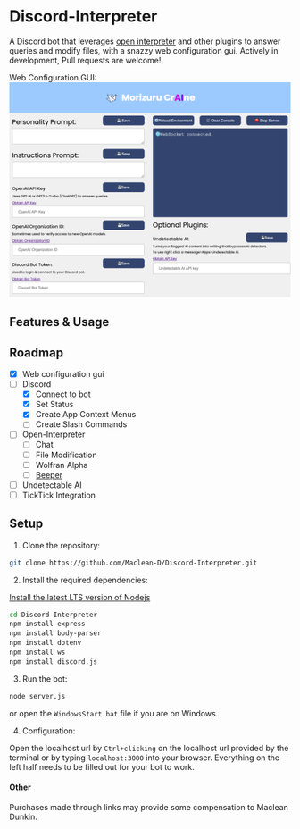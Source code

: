 # Discord-Interpreter
A Discord bot that leverages [open interpreter](https://github.com/KillianLucas/open-interpreter) and other plugins to answer queries and modify files, with a snazzy web configuration gui. Actively in development, Pull requests are welcome!

Web Configuration GUI:
![Picture of web configuration gui](SettingsPage.png)

## Features & Usage

## Roadmap

- [x] Web configuration gui
- [ ] Discord
  - [X] Connect to bot
  - [X] Set Status
  - [X] Create App Context Menus
  - [ ] Create Slash Commands
- [ ] Open-Interpreter
  - [ ] Chat
  - [ ] File Modification
  - [ ] Wolfran Alpha
  - [ ] [Beeper](https://Beeper.com)
- [ ] Undetectable AI
- [ ] TickTick Integration

## Setup

1. Clone the repository:

```bash
git clone https://github.com/Maclean-D/Discord-Interpreter.git
```

2. Install the required dependencies:

[Install the latest LTS version of Nodejs](https://nodejs.org/en/download)
```bash
cd Discord-Interpreter
npm install express
npm install body-parser
npm install dotenv
npm install ws
npm install discord.js
```

3. Run the bot:

```bash
node server.js
```
or open the `WindowsStart.bat` file if you are on Windows.

4. Configuration:

Open the localhost url by `Ctrl+clicking` on the localhost url provided by the terminal or by typing `localhost:3000` into your browser. Everything on the left half needs to be filled out for your bot to work.

#### Other

Purchases made through links may provide some compensation to Maclean Dunkin.
